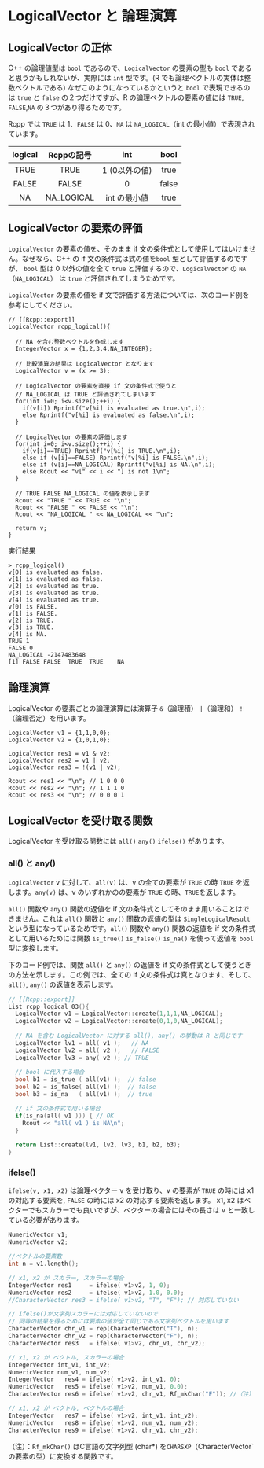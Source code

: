 # LogicalVector と 論理演算

## LogicalVector の正体

C++ の論理値型は `bool` であるので、`LogicalVector` の要素の型も `bool` であると思うかもしれないが、実際には `int` 型です。(R でも論理ベクトルの実体は整数ベクトルである) なぜこのようになっているかというと `bool` で表現できるのは `true` と `false` の２つだけですが、R の論理ベクトルの要素の値には `TRUE`, `FALSE`,`NA` の３つがあり得るためです。

Rcpp では `TRUE` は 1、`FALSE` は 0、`NA` は `NA_LOGICAL`（int の最小値）で表現されています。

|logical|Rcppの記号|int|bool|
|:---:|:---:|:---:|:---:|
|TRUE|TRUE|1 (0以外の値)|true|
|FALSE|FALSE|0|false|
|NA|NA_LOGICAL|int の最小値|true|

## LogicalVector の要素の評価

`LogicalVector` の要素の値を、そのまま if 文の条件式として使用してはいけません。なぜなら、C++ の  if 文の条件式は式の値を`bool` 型として評価するのですが、 `bool` 型は 0 以外の値を全て `true` と評価するので、`LogicalVector` の `NA`（`NA_LOGICAL`） は `true` と評価されてしまうためです。

 `LogicalVector` の要素の値を if 文で評価する方法については、次のコード例を参考にしてください。

```
// [[Rcpp::export]]
LogicalVector rcpp_logical(){
  
  // NA を含む整数ベクトルを作成します
  IntegerVector x = {1,2,3,4,NA_INTEGER};
  
  // 比較演算の結果は LogicalVector となります
  LogicalVector v = (x >= 3); 
  
  // LogicalVector の要素を直接 if 文の条件式で使うと
  // NA_LOGICAL は TRUE と評価されてしまいます
  for(int i=0; i<v.size();++i) {
    if(v[i]) Rprintf("v[%i] is evaluated as true.\n",i);
    else Rprintf("v[%i] is evaluated as false.\n",i);
  } 
  
  // LogicalVector の要素の評価します
  for(int i=0; i<v.size();++i) {
    if(v[i]==TRUE) Rprintf("v[%i] is TRUE.\n",i);
    else if (v[i]==FALSE) Rprintf("v[%i] is FALSE.\n",i);
    else if (v[i]==NA_LOGICAL) Rprintf("v[%i] is NA.\n",i);
    else Rcout << "v[" << i << "] is not 1\n";
  }
  
  // TRUE FALSE NA_LOGICAL の値を表示します
  Rcout << "TRUE " << TRUE << "\n";
  Rcout << "FALSE " << FALSE << "\n";
  Rcout << "NA_LOGICAL " << NA_LOGICAL << "\n";
  
  return v;
}
```

実行結果

```
> rcpp_logical()
v[0] is evaluated as false.
v[1] is evaluated as false.
v[2] is evaluated as true.
v[3] is evaluated as true.
v[4] is evaluated as true.
v[0] is FALSE.
v[1] is FALSE.
v[2] is TRUE.
v[3] is TRUE.
v[4] is NA.
TRUE 1
FALSE 0
NA_LOGICAL -2147483648
[1] FALSE FALSE  TRUE  TRUE    NA
```

## 論理演算

LogicalVector の要素ごとの論理演算には演算子 `&`（論理積） `|`（論理和） `!`（論理否定）を用います。

```
LogicalVector v1 = {1,1,0,0};
LogicalVector v2 = {1,0,1,0};

LogicalVector res1 = v1 & v2;
LogicalVector res2 = v1 | v2;
LogicalVector res3 = !(v1 | v2);

Rcout << res1 << "\n"; // 1 0 0 0
Rcout << res2 << "\n"; // 1 1 1 0
Rcout << res3 << "\n"; // 0 0 0 1
```

## LogicalVector を受け取る関数

LogicalVector を受け取る関数には `all()` `any()` `ifelse()` があります。

### all() と any()

`LogicalVector` v に対して、`all(v)` は、v の全ての要素が `TRUE` の時 `TRUE` を返します。`any(v)` は、v のいずれかのの要素が `TRUE` の時、`TRUE`を返します。

`all()` 関数や `any()` 関数の返値を if 文の条件式としてそのまま用いることはできません。これは `all()` 関数と `any()` 関数の返値の型は `SingleLogicalResult` という型になっているためです。`all()` 関数や `any()` 関数の返値を if 文の条件式として用いるためには関数 `is_true()` `is_false()` `is_na()` を使って返値を `bool` 型に変換します。

下のコード例では、関数 `all()` と `any()` の返値を if 文の条件式として使うときの方法を示します。この例では、全ての if 文の条件式は真となります、そして、`all()`, `any()` の返値を表示します。

```cpp
// [[Rcpp::export]]
List rcpp_logical_03(){
  LogicalVector v1 = LogicalVector::create(1,1,1,NA_LOGICAL);
  LogicalVector v2 = LogicalVector::create(0,1,0,NA_LOGICAL);
  
  // NA を含む LogicalVector に対する all(), any() の挙動は R と同じです
  LogicalVector lv1 = all( v1 );   // NA
  LogicalVector lv2 = all( v2 );   // FALSE
  LogicalVector lv3 = any( v2 ); // TRUE 
  
  // bool に代入する場合
  bool b1 = is_true ( all(v1) );  // false
  bool b2 = is_false( all(v1) );  // false
  bool b3 = is_na   ( all(v1) );  // true

  // if 文の条件式で用いる場合
  if(is_na(all( v1 ))) { // OK 
    Rcout << "all( v1 ) is NA\n";
  }
  
  return List::create(lv1, lv2, lv3, b1, b2, b3);
}
```

### ifelse()

`ifelse(v, x1, x2)` は論理ベクター v を受け取り、v の要素が `TRUE` の時には x1 の対応する要素を, `FALSE` の時には x2 の対応する要素を返します。 x1, x2 はベクターでもスカラーでも良いですが、ベクターの場合にはその長さは v と一致している必要があります。

```cpp
NumericVector v1;
NumericVector v2;

//ベクトルの要素数
int n = v1.length();

// x1, x2 が スカラー, スカラーの場合
IntegerVector res1     = ifelse( v1>v2, 1, 0);
NumericVector res2     = ifelse( v1>v2, 1.0, 0.0);
//CharacterVector res3 = ifelse( v1>v2, "T", "F"); // 対応していない

// ifelse()が文字列スカラーには対応していないので
// 同等の結果を得るためには要素の値が全て同じである文字列ベクトルを用います
CharacterVector chr_v1 = rep(CharacterVector("T"), n);
CharacterVector chr_v2 = rep(CharacterVector("F"), n);
CharacterVector res3   = ifelse( v1>v2, chr_v1, chr_v2);

// x1, x2 が ベクトル, スカラーの場合
IntegerVector int_v1, int_v2;
NumericVector num_v1, num_v2;
IntegerVector   res4 = ifelse( v1>v2, int_v1, 0);
NumericVector   res5 = ifelse( v1>v2, num_v1, 0.0);
CharacterVector res6 = ifelse( v1>v2, chr_v1, Rf_mkChar("F")); //（注）

// x1, x2 が ベクトル, ベクトルの場合
IntegerVector   res7 = ifelse( v1>v2, int_v1, int_v2);
NumericVector   res8 = ifelse( v1>v2, num_v1, num_v2);
CharacterVector res9 = ifelse( v1>v2, chr_v1, chr_v2);
```

（注）：`Rf_mkChar()` はC言語の文字列型 (char*) を`CHARSXP`（CharacterVector` の要素の型）に変換する関数です。



